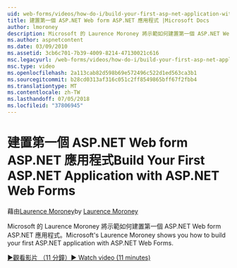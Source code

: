 ```yaml
---
uid: web-forms/videos/how-do-i/build-your-first-asp-net-application-with-asp-net-web-forms
title: 建置第一個 ASP.NET Web form ASP.NET 應用程式 |Microsoft Docs
author: lmoroney
description: Microsoft 的 Laurence Moroney 將示範如何建置第一個 ASP.NET Web form ASP.NET 應用程式。
ms.author: aspnetcontent
ms.date: 03/09/2010
ms.assetid: 3cb6c701-7b39-4009-8214-47130021c616
msc.legacyurl: /web-forms/videos/how-do-i/build-your-first-asp-net-application-with-asp-net-web-forms
msc.type: video
ms.openlocfilehash: 2a113cab82d598b69e572496c522d1ed563ca3b1
ms.sourcegitcommit: b28cd0313af316c051c2ff8549865bff67f2fbb4
ms.translationtype: MT
ms.contentlocale: zh-TW
ms.lasthandoff: 07/05/2018
ms.locfileid: "37806945"
---
```

<a name="build-your-first-aspnet-application-with-aspnet-web-forms"></a><span data-ttu-id="b2ee6-103">建置第一個 ASP.NET Web form ASP.NET 應用程式</span><span class="sxs-lookup"><span data-stu-id="b2ee6-103">Build Your First ASP.NET Application with ASP.NET Web Forms</span></span>
====================
<span data-ttu-id="b2ee6-104">藉由[Laurence Moroney](https://github.com/lmoroney)</span><span class="sxs-lookup"><span data-stu-id="b2ee6-104">by [Laurence Moroney](https://github.com/lmoroney)</span></span>

<span data-ttu-id="b2ee6-105">Microsoft 的 Laurence Moroney 將示範如何建置第一個 ASP.NET Web form ASP.NET 應用程式。</span><span class="sxs-lookup"><span data-stu-id="b2ee6-105">Microsoft's Laurence Moroney shows you how to build your first ASP.NET application with ASP.NET Web Forms.</span></span>

[<span data-ttu-id="b2ee6-106">&#9654;觀看影片 （11 分鐘）</span><span class="sxs-lookup"><span data-stu-id="b2ee6-106">&#9654; Watch video (11 minutes)</span></span>](https://channel9.msdn.com/Blogs/ASP-NET-Site-Videos/build-your-first-asp-net-application-with-asp-net-web-forms)
